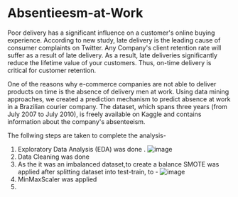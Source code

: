 # Absentieesm-at-Work
Poor delivery has a significant influence on a customer's online buying experience. According to new study, late delivery is the leading cause of consumer complaints on Twitter. Any Company's client retention rate will suffer as a result of late delivery. As a result, late deliveries significantly reduce the lifetime value of your customers. Thus, on-time delivery is critical for customer retention. 

One of the reasons why e-commerce companies are not able to deliver products on time is the absence of delivery men at work. Using data mining approaches, we created a prediction mechanism to predict absence at work in a Brazilian courier company. The dataset, which spans three years (from July 2007 to July 2010), is freely available on Kaggle and contains information about the company's absenteeism.

The follwing steps are taken to complete the analysis-
  1. Exploratory Data Analysis (EDA) was done .
  ![image](https://user-images.githubusercontent.com/40394681/147746714-a22f034f-028d-4ca0-963f-66fa885c72dd.png)
  2. Data Cleaning was done
  3. As the it was an imbalanced dataset,to create a balance SMOTE was applied after splitting dataset into test-train, to -
    ![image](https://user-images.githubusercontent.com/40394681/147747039-e1400240-cb65-41be-b35c-e56c2ef23f83.png)
  4. MinMaxScaler was applied 
  5. 

